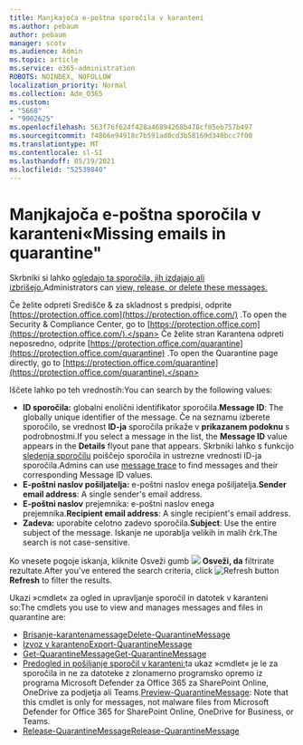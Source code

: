 ```yaml
---
title: Manjkajoča e-poštna sporočila v karanteni
ms.author: pebaum
author: pebaum
manager: scotv
ms.audience: Admin
ms.topic: article
ms.service: o365-administration
ROBOTS: NOINDEX, NOFOLLOW
localization_priority: Normal
ms.collection: Adm_O365
ms.custom:
- "5668"
- "9002625"
ms.openlocfilehash: 563f76f624f428a46894268b478cf05eb757b497
ms.sourcegitcommit: f4866e94918c7b591ad0cd3b58169d340bcc7f00
ms.translationtype: MT
ms.contentlocale: sl-SI
ms.lasthandoff: 05/19/2021
ms.locfileid: "52539840"
---
```

# <a name="missing-emails-in-quarantine"></a><span data-ttu-id="61834-102">Manjkajoča e-poštna sporočila v karanteni«</span><span class="sxs-lookup"><span data-stu-id="61834-102">Missing emails in quarantine"</span></span>

<span data-ttu-id="61834-103">Skrbniki si lahko [ogledajo ta sporočila, jih izdajajo ali izbrišejo.](/microsoft-365/security/office-365-security/manage-quarantined-messages-and-files)</span><span class="sxs-lookup"><span data-stu-id="61834-103">Administrators can [view, release, or delete these messages.](/microsoft-365/security/office-365-security/manage-quarantined-messages-and-files)</span></span>

<span data-ttu-id="61834-104">Če želite odpreti Središče & za skladnost s predpisi, odprite [https://protection.office.com](https://protection.office.com/) .</span><span class="sxs-lookup"><span data-stu-id="61834-104">To open the Security & Compliance Center, go to [https://protection.office.com](https://protection.office.com/).</span></span> <span data-ttu-id="61834-105">Če želite stran Karantena odpreti neposredno, odprite [https://protection.office.com/quarantine](https://protection.office.com/quarantine) .</span><span class="sxs-lookup"><span data-stu-id="61834-105">To open the Quarantine page directly, go to [https://protection.office.com/quarantine](https://protection.office.com/quarantine).</span></span>  

<span data-ttu-id="61834-106">Iščete lahko po teh vrednostih:</span><span class="sxs-lookup"><span data-stu-id="61834-106">You can search by the following values:</span></span>  

- <span data-ttu-id="61834-107">**ID sporočila:** globalni enolični identifikator sporočila.</span><span class="sxs-lookup"><span data-stu-id="61834-107">**Message ID**: The globally unique identifier of the message.</span></span> <span data-ttu-id="61834-108">Če na seznamu izberete sporočilo, se vrednost  **ID-ja**  sporočila prikaže v  **prikazanem podoknu**  s podrobnostmi.</span><span class="sxs-lookup"><span data-stu-id="61834-108">If you select a message in the list, the  **Message ID**  value appears in the  **Details**  flyout pane that appears.</span></span> <span data-ttu-id="61834-109">Skrbniki lahko s funkcijo [sledenja sporočilu](/microsoft-365/security/office-365-security/message-trace-scc) poiščejo sporočila in ustrezne vrednosti ID-ja sporočila.</span><span class="sxs-lookup"><span data-stu-id="61834-109">Admins can use [message trace](/microsoft-365/security/office-365-security/message-trace-scc) to find messages and their corresponding Message ID values.</span></span>
- <span data-ttu-id="61834-110">**E-poštni naslov pošiljatelja:** e-poštni naslov enega pošiljatelja.</span><span class="sxs-lookup"><span data-stu-id="61834-110">**Sender email address**: A single sender's email address.</span></span>
- <span data-ttu-id="61834-111">**E-poštni naslov** prejemnika: e-poštni naslov enega prejemnika.</span><span class="sxs-lookup"><span data-stu-id="61834-111">**Recipient email address**: A single recipient's email address.</span></span>
- <span data-ttu-id="61834-112">**Zadeva:** uporabite celotno zadevo sporočila.</span><span class="sxs-lookup"><span data-stu-id="61834-112">**Subject**: Use the entire subject of the message.</span></span> <span data-ttu-id="61834-113">Iskanje ne uporablja velikih in malih črk.</span><span class="sxs-lookup"><span data-stu-id="61834-113">The search is not case-sensitive.</span></span>

<span data-ttu-id="61834-114">Ko vnesete pogoje iskanja, kliknite Osveži gumb ![ ](/microsoft-365/media/scc-quarantine-refresh.png?view=o365-worldwide) **Osveži, da** filtrirate rezultate.</span><span class="sxs-lookup"><span data-stu-id="61834-114">After you've entered the search criteria, click ![Refresh button](/microsoft-365/media/scc-quarantine-refresh.png?view=o365-worldwide) **Refresh** to filter the results.</span></span>

<span data-ttu-id="61834-115">Ukazi »cmdlet« za ogled in upravljanje sporočil in datotek v karanteni so:</span><span class="sxs-lookup"><span data-stu-id="61834-115">The cmdlets you use to view and manages messages and files in quarantine are:</span></span>
- [<span data-ttu-id="61834-116">Brisanje-karantenamessage</span><span class="sxs-lookup"><span data-stu-id="61834-116">Delete-QuarantineMessage</span></span>](/powershell/module/exchange/delete-quarantinemessage)
- [<span data-ttu-id="61834-117">Izvoz v karanteno</span><span class="sxs-lookup"><span data-stu-id="61834-117">Export-QuarantineMessage</span></span>](/powershell/module/exchange/export-quarantinemessage)
- [<span data-ttu-id="61834-118">Get-QuarantineMessage</span><span class="sxs-lookup"><span data-stu-id="61834-118">Get-QuarantineMessage</span></span>](/powershell/module/exchange/get-quarantinemessage)
- <span data-ttu-id="61834-119">[Predogled in pošiljanje sporočil v karanteni:](/powershell/module/exchange/preview-quarantinemessage)ta ukaz »cmdlet« je le za sporočila in ne za datoteke z zlonamerno programsko opremo iz programa Microsoft Defender za Office 365 za SharePoint Online, OneDrive za podjetja ali Teams.</span><span class="sxs-lookup"><span data-stu-id="61834-119">[Preview-QuarantineMessage](/powershell/module/exchange/preview-quarantinemessage): Note that this cmdlet is only for messages, not malware files from Microsoft Defender for Office 365 for SharePoint Online, OneDrive for Business, or Teams.</span></span>
- [<span data-ttu-id="61834-120">Release-QuarantineMessage</span><span class="sxs-lookup"><span data-stu-id="61834-120">Release-QuarantineMessage</span></span>](/powershell/module/exchange/release-quarantinemessage)